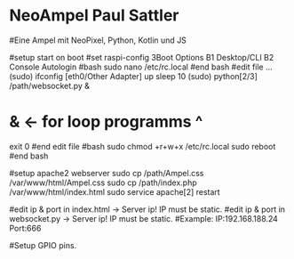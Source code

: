 # NeoAmpel Paul Sattler
#Eine Ampel mit NeoPixel, Python, Kotlin und JS

#setup start on boot
#set raspi-config 3Boot Options B1 Desktop/CLI B2 Console Autologin
#bash
sudo nano /etc/rc.local
#end bash
#edit file
...
(sudo) ifconfig [eth0/Other Adapter] up
sleep 10 
(sudo) python[2/3] /path/websocket.py & 
# & <- for loop programms             ^
exit 0
#end edit file
#bash 
sudo chmod +r+w+x /etc/rc.local
sudo reboot
#end bash

#setup apache2 webserver
sudo cp /path/Ampel.css /var/www/html/Ampel.css
sudo cp /path/index.php /var/www/html/index.html
sudo service apache[2] restart 

#edit ip & port in index.html -> Server ip! IP must be static. 
#edit ip & port in websocket.py -> Server ip! IP must be static.
#Example: IP:192.168.188.24 Port:666

#Setup GPIO pins. 
